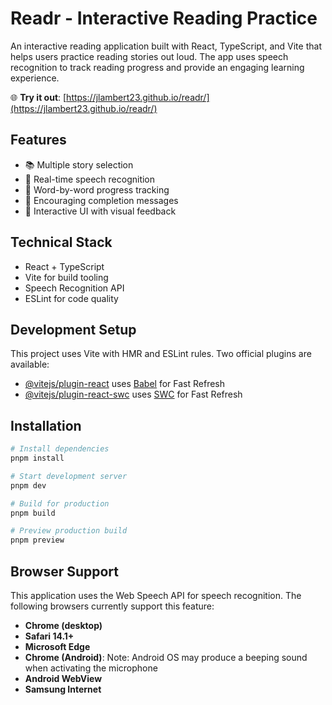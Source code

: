# Readr - Interactive Reading Practice

An interactive reading application built with React, TypeScript, and Vite that helps users practice reading stories out loud. The app uses speech recognition to track reading progress and provide an engaging learning experience.

🌐 **Try it out**: [https://jlambert23.github.io/readr/](https://jlambert23.github.io/readr/)

## Features

- 📚 Multiple story selection
- 🎤 Real-time speech recognition
- 📝 Word-by-word progress tracking
- 🌟 Encouraging completion messages
- 🎯 Interactive UI with visual feedback

## Technical Stack

- React + TypeScript
- Vite for build tooling
- Speech Recognition API
- ESLint for code quality

## Development Setup

This project uses Vite with HMR and ESLint rules. Two official plugins are available:

- [@vitejs/plugin-react](https://github.com/vitejs/vite-plugin-react/blob/main/packages/plugin-react/README.md) uses [Babel](https://babeljs.io/) for Fast Refresh
- [@vitejs/plugin-react-swc](https://github.com/vitejs/vite-plugin-react-swc) uses [SWC](https://swc.rs/) for Fast Refresh

## Installation

```bash
# Install dependencies
pnpm install

# Start development server
pnpm dev

# Build for production
pnpm build

# Preview production build
pnpm preview
```

## Browser Support

This application uses the Web Speech API for speech recognition. The following browsers currently support this feature:

- **Chrome (desktop)**
- **Safari 14.1+**
- **Microsoft Edge**
- **Chrome (Android)**: Note: Android OS may produce a beeping sound when activating the microphone
- **Android WebView**
- **Samsung Internet**
